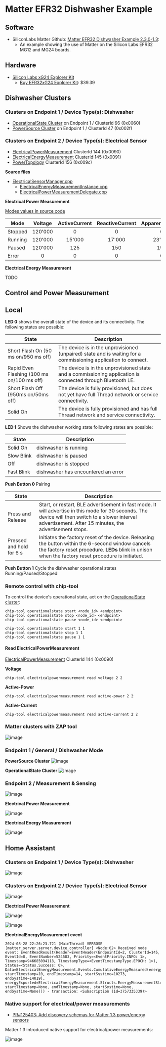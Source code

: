 # Matter EFR32 Dishwasher Example

## Software

- SiliconLabs Matter Github: [Matter EFR32 Dishwasher Example 2.3.0-1.3](https://github.com/SiliconLabs/matter/tree/release_2.3.0-1.3/silabs_examples/dishwasher-app/silabs):
  - An example showing the use of Matter on the Silicon Labs EFR32 MG12 and MG24 boards.

## Hardware

 - [Silicon Labs xG24 Explorer Kit](https://www.silabs.com/development-tools/wireless/efr32xg24-explorer-kit?tab=overview)
   - [Buy EFR32xG24 Explorer Kit](https://www.digikey.com/en/product-highlight/s/silicon-laboratories/efr32xg24-explorer-kit): $39.39


## Dishwasher Clusters

### Clusters on Endpoint 1 / Device Type(s): Dishwasher

- [OperationalState Cluster](https://github.com/project-chip/connectedhomeip/blob/master/data_model/1.3/clusters/OperationalState.xml) on Endpoint 1 / ClusterId 96 (0x0060)
- [PowerSource Cluster](https://github.com/project-chip/connectedhomeip/blob/master/data_model/1.3/clusters/PowerSourceCluster.xml) on Endpoint 1 / ClusterId 47 (0x002f)

### Clusters on Endpoint 2 / Device Type(s): Electrical Sensor

- [ElectricalPowerMeasurement](https://github.com/project-chip/connectedhomeip/blob/master/data_model/1.3/clusters/ElectricalPowerMeasurement.xml) ClusterId 144 (0x0090)
- [ElectricalEnergyMeasurement](https://github.com/project-chip/connectedhomeip/blob/master/data_model/1.3/clusters/ElectricalPowerMeasurement.xml) ClusterId 145 (0x0091)
- [PowerTopology](https://github.com/project-chip/connectedhomeip/blob/master/data_model/1.3/clusters/PowerTopology.xml) ClusterId 156 (0x009c)

**Source files**
 - [ElectricalSensorManager.cpp](https://github.com/SiliconLabs/matter_extension/blob/main/silabs_examples/dishwasher-app/silabs/src/ElectricalSensorManager.cpp)
   - [ElectricalEnergyMeasurementInstance.cpp](https://github.com/SiliconLabs/matter_extension/blob/main/silabs_examples/dishwasher-app/silabs/src/ElectricalEnergyMeasurementInstance.cpp)
   - [ElectricalPowerMeasurementDelegate.cpp](https://github.com/SiliconLabs/matter_extension/blob/main/silabs_examples/dishwasher-app/silabs/src/ElectricalPowerMeasurementDelegate.cpp)

**Electrical Power Measurement**

[Modes values in source code](https://github.com/SiliconLabs/matter_extension/blob/578f76f7accd060dd9bceffe56898467353488a3/silabs_examples/dishwasher-app/silabs/src/ElectricalPowerMeasurementDelegate.cpp#L182-L185)

| **Mode** | **Voltage** | **ActiveCurrent** | **ReactiveCurrent** | **ApparentCurrent** | **ActivePower** | **ReactivePower** | **ApparentPower** | **RMSVoltage** | **RMSCurrent** | **RMSPower** | **Frequency** | **PowerFactor** | **NeutralCurrent** |
|----------|:-----------:|:-----------------:|:-------------------:|:-------------------:|:---------------:|:-----------------:|:-----------------:|:--------------:|:--------------:|:------------:|:-------------:|:---------------:|:------------------:|
| Stopped  |   120'000   |         0         |          0          |          0          |        0        |         0         |         0         |     120'000    |        0       |       0      |       50      |      98'00      |          0         |
| Running  |   120'000   |       15'000      |        17'000       |        23'000       |     1800'000    |      2040'000     |      3000'000     |     120'000    |     15'000     |   1800'000   |       50      |      92'00      |       15'000       |
| Paused   |   120'000   |        125        |         150         |         190         |      17'000     |       18'000      |       25'000      |     120'000    |       125      |    17'000    |       50      |      95'00      |         125        |
| Error    |      0      |         0         |          0          |          0          |        0        |         0         |         0         |        0       |        0       |       0      |       0       |        0        |          0         |


**Electrical Energy Measurement**

TODO

## Control and Power Measurement

## Local

 **LED 0** shows the overall state of the device and its connectivity. The
 following states are possible:

| **State**                                      | **Description**                                                                                                |
|------------------------------------------------|----------------------------------------------------------------------------------------------------------------|
| Short Flash On (50 ms on/950 ms off)           | The device is in the unprovisioned (unpaired) state and is waiting for a commissioning application to connect. |
| Rapid Even Flashing (100 ms on/100 ms off)     | The device is in the unprovisioned state and a commissioning application is connected through Bluetooth LE.    |
| Short Flash Off (950ms on/50ms off)            | The device is fully provisioned, but does not yet have full Thread network or service connectivity.            |
| Solid On                                       | The device is fully provisioned and has full Thread network and service connectivity.                          |


**LED 1** Shows the dishwasher working state following states are possible:

| **State**  | **Description**                     |
|------------|-------------------------------------|
| Solid On   | dishwasher is running               |
| Slow Blink | dishwasher is paused                |
| Off        | dishwasher is stopped               |
| Fast Blink | dishwasher has encountered an error |


**Push Button 0** Pairing

| **State**                | **Description**                                                                                                                                                                                              |
|--------------------------|--------------------------------------------------------------------------------------------------------------------------------------------------------------------------------------------------------------|
| Press and Release        | Start, or restart, BLE advertisement in fast mode. It will advertise in this mode for 30 seconds. The device will then switch to a slower interval advertisement. After 15 minutes, the advertisement stops. |
| Pressed and hold for 6 s | Initiates the factory reset of the device. Releasing the button within the 6-second window cancels the factory reset procedure. **LEDs** blink in unison when the factory reset procedure is initiated.      |


**Push Button 1** Cycle the dishwasher operational states Running/Paused/Stopped

### Remote control with chip-tool

To control the device's operational state, act on the [OperationalState cluster](https://github.com/project-chip/connectedhomeip/blob/master/data_model/1.3/clusters/OperationalState.xml):

    chip-tool operationalstate start <node_id> <endpoint>
    chip-tool operationalstate stop <node_id> <endpoint>
    chip-tool operationalstate pause <node_id> <endpoint>

    chip-tool operationalstate start 1 1
    chip-tool operationalstate stop 1 1
    chip-tool operationalstate pause 1 1

#### Read ElectricalPowerMeasurement

[ElectricalPowerMeasurement](https://github.com/project-chip/connectedhomeip/blob/master/data_model/1.3/clusters/ElectricalPowerMeasurement.xml) ClusterId 144 (0x0090)

**Voltage**

    chip-tool electricalpowermeasurement read voltage 2 2

**Active-Power**

    chip-tool electricalpowermeasurement read active-power 2 2

**Active-Current**

    chip-tool electricalpowermeasurement read active-current 2 2


### Matter clusters with ZAP tool

![image](https://github.com/user-attachments/assets/1e033fbe-7ed1-4153-8b27-5abb4e626eec)

### Endpoint 1 / General / Dishwasher Mode

**PowerSource Cluster**
![image](https://github.com/user-attachments/assets/03ce8ee9-f420-4479-9f80-3029ddbe82f1)

**OperationalState Cluster**
![image](https://github.com/user-attachments/assets/aac62dae-66a7-4a44-a900-87f6bc55590e)

### Endpoint 2 / Measurement & Sensing

![image](https://github.com/user-attachments/assets/7014801c-1377-4b34-8d91-7d775419445a)

**Electrical Power Measurement**

![image](https://github.com/user-attachments/assets/ddfbb224-b11e-4a1e-93b2-d57f4dfb1e53)

**Electrical Energy Measurement**

![image](https://github.com/user-attachments/assets/b4cb7019-05ec-4fe5-ab12-23983e34067d)

## Home Assistant

### Clusters on Endpoint 1 / Device Type(s): Dishwasher

 ![image](https://github.com/user-attachments/assets/600dad29-16b3-4601-9cd9-f49f41f26769)

### Clusters on Endpoint 2 / Device Type(s): Electrical Sensor

![image](https://github.com/user-attachments/assets/659f1688-8b3e-408a-a861-bf7d006f6044)

**Electrical Power Measurement**

![image](https://github.com/user-attachments/assets/cd59a039-3d7d-40f3-a362-e76a5ec3d94a)

![image](https://github.com/user-attachments/assets/f7f8f8c5-6675-4a1b-bd48-649e4b4d22a2)


**ElectricalEnergyMeasurement event**
```
2024-08-28 22:26:23.721 (MainThread) VERBOSE [matter_server.server.device_controller] <Node:62> Received node event: EventReadResult(Header=EventHeader(EndpointId=2, ClusterId=145, EventId=0, EventNumber=524583, Priority=<EventPriority.INFO: 1>, Timestamp=946685094118, TimestampType=<EventTimestampType.EPOCH: 1>), Status=<Status.Success: 0>, Data=ElectricalEnergyMeasurement.Events.CumulativeEnergyMeasured(energyImported=ElectricalEnergyMeasurement.Structs.EnergyMeasurementStruct(energy=0, startTimestamp=10, endTimestamp=14, startSystime=10273, endSystime=14019), energyExported=ElectricalEnergyMeasurement.Structs.EnergyMeasurementStruct(energy=0, startTimestamp=None, endTimestamp=None, startSystime=None, endSystime=None))) - transaction: <Subscription (Id=3757335339)>
```


### Native support for electrical/power measurements

- [PR#125403: Add discovery schemas for Matter 1.3 power/energy sensors](https://github.com/home-assistant/core/pull/125403)

Matter 1.3 introduced native support for electrical/power measurements:

![image](https://github.com/user-attachments/assets/ea35e890-be96-4ae0-b0e5-36c99b28c110)
